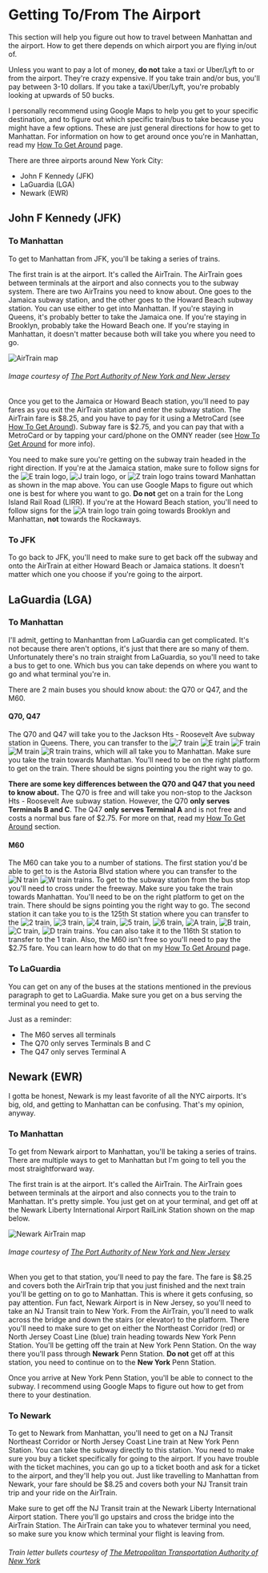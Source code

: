 # Getting To/From The Airport

This section will help you figure out how to travel between Manhattan and the airport. How to get there depends
on which airport you are flying in/out of. 

Unless you want to pay a lot of money, **do not** take a taxi or Uber/Lyft to or from the airport. They're crazy expensive.
If you take train and/or bus, you'll pay between 3-10 dollars. If you take a taxi/Uber/Lyft, you're probably looking at upwards
of 50 bucks. 

I personally recommend using Google Maps to help you get to your specific destination, and to figure out which specific train/bus 
to take because you might have a few options. These are just general directions for how to get to Manhattan. For information on 
how to get around once you're in Manhattan, read my [How To Get Around](gettingaround.md) page. 

There are three airports around New York City:

* John F Kennedy (JFK)
* LaGuardia (LGA)
* Newark (EWR)

## John F Kennedy (JFK)

### To Manhattan

To get to Manhattan from JFK, you'll be taking a series of trains. 

The first train is at the airport. It's called the AirTrain. The AirTrain goes between terminals at the airport
and also connects you to the subway system. There are two AirTrains you need to know about. One goes to the Jamaica 
subway station, and the other goes to the Howard Beach subway station. You can use either to get into Manhattan. If 
you're staying in Queens, it's probably better to take the Jamaica one. If you're staying in Brooklyn, probably take 
the Howard Beach one. If you're staying in Manhattan, it doesn't matter because both will take you where you need to go. 

![AirTrain map](img/jfk-airTrain-graphic.png)

###### Image courtesy of [The Port Authority of New York and New Jersey](https://www.panynj.gov/)

Once you get to the Jamaica or Howard Beach station, you'll need to pay fares as you exit the AirTrain station and enter 
the subway station. The AirTrain fare is $8.25, and you have to pay for it using a MetroCard (see [How To Get Around](gettingaround.md)).
Subway fare is $2.75, and you can pay that with a MetroCard or by tapping your card/phone on the OMNY reader (see
[How To Get Around](gettingaround.md) for more info).

You need to make sure you're getting on the subway train headed in the right direction. If you're at the Jamaica station, 
make sure to follow signs for the ![E train logo](img/e.png), ![J train logo](img/j.png), or ![Z train logo](img/z.png)
trains toward Manhattan as shown in the map above. You can use Google Maps to figure out which one is best for where you
want to go. **Do not** get on a train for the Long Island Rail Road (LIRR). If you're at the Howard Beach station, you'll 
need to follow signs for the ![A train logo](img/a.png) train going towards Brooklyn and Manhattan, **not** towards the 
Rockaways. 

### To JFK

To go back to JFK, you'll need to make sure to get back off the subway and onto the AirTrain at either Howard Beach or Jamaica 
stations. It doesn't matter which one you choose if you're going to the airport.


## LaGuardia (LGA)

### To Manhattan

I'll admit, getting to Manhanttan from LaGuardia can get complicated. It's not because there aren't options, it's just that there are so many of them. 
Unfortunately there's no train straight from LaGuardia, so you'll need to take a bus to get to one. Which bus you can take depends on where you want
to go and what terminal you're in. 

There are 2 main buses you should know about: the Q70 or Q47, and the M60. 

#### Q70, Q47

The Q70 and Q47 will take you to the Jackson Hts - Roosevelt Ave subway station in Queens. There, you can transfer to 
the ![7 train](img/7.png) ![E train](img/e.png) ![F train](img/f.png) ![M train](img/m.png) ![R train](img/r.png) trains, which will all take 
you to Manhattan. Make sure you take the train towards Manhattan. You'll need to be on the right platform to get on the train. There should 
be signs pointing you the right way to go. 

**There are some key differences between the Q70 and Q47 that you need to know about.** The Q70 is free and will take you non-stop to the Jackson 
Hts - Roosevelt Ave subway station. However, the Q70 **only serves Terminals B and C**. The Q47 **only serves Terminal A** and is not free and costs a 
normal bus fare of $2.75. For more on that, read my [How To Get Around](gettingaround.md) section. 

#### M60

The M60 can take you to a number of stations. The first station you'd be able to get to is the Astoria Blvd station where you can transfer to the 
![N train](img/n.png) ![W train](img/w.png) trains. To get to the subway station from the bus stop you'll need to cross under the freeway. Make sure 
you take the train towards Manhattan. You'll need to be on the right platform to get on the train. There should be signs pointing you the right 
way to go. The second station it can take you to is the 125th St station where you can transfer to the ![2 train](img/2.png), ![3 train](img/3.png), ![4 train](img/4.png), ![5 train](img/5.png), ![6 train](img/6.png), ![A train](img/a.png), ![B train](img/b.png), ![C train](img/c.png), ![D train](img/d.png) trains. You can 
also take it to the 116th St station to transfer to the 1 train. Also, the M60 isn't free so you'll need to pay the $2.75 fare. You can learn how 
to do that on my [How To Get Around](gettingaround.md) page. 

### To LaGuardia

You can get on any of the buses at the stations mentioned in the previous paragraph to get to LaGuardia. Make sure you get on a bus serving the 
terminal you need to get to.

Just as a reminder:

* The M60 serves all terminals
* The Q70 only serves Terminals B and C
* The Q47 only serves Terminal A

## Newark (EWR)

I gotta be honest, Newark is my least favorite of all the NYC airports. It's big, old, and getting to Manhattan can be confusing.
That's my opinion, anyway. 

### To Manhattan

To get from Newark airport to Manhattan, you'll be taking a series of trains. There are multiple ways to get to Manhattan but I'm going to tell you the most straightforward  way.

The first train is at the airport. It's called the AirTrain. The AirTrain goes between terminals at the airport
and also connects you to the train to Manhattan. It's pretty simple. You just get on at your terminal, and get off at the Newark Liberty International 
Airport RailLink Station shown on the map below. 

![Newark AirTrain map](img/NewarkAirTrain.png)

###### Image courtesy of [The Port Authority of New York and New Jersey](https://www.panynj.gov/)

When you get to that station, you'll need to pay the fare. The fare is $8.25 and covers both the AirTrain trip that you just finished and the next train 
you'll be getting on to go to Manhattan. This is where it gets confusing, so pay attention. Fun fact, Newark Airport is in New Jersey, so you'll need to take an NJ Transit 
train to New York. From the AirTrain, you'll need to walk across the bridge and down the stairs (or elevator) to the platform. There you'll need to 
make sure to get on either the Northeast Corridor (red) or North Jersey Coast Line (blue) train heading towards New York Penn Station. You'll be getting
off the train at New York Penn Station. On the way there you'll pass through **Newark** Penn Station. **Do not** get off at this station, you need to continue on to the **New York** Penn Station.

Once you arrive at New York Penn Station, you'll be able to connect to the subway. I recommend using Google Maps
to figure out how to get from there to your destination. 

### To Newark

To get to Newark from Manhattan, you'll need to get on a NJ Transit Northeast Corridor or North Jersey Coast Line train at 
New York Penn Station. You can take the subway directly to this station. You need to make sure you buy a ticket 
specifically for going to the airport. If you have trouble with the ticket machines, you can go up to a ticket 
booth and ask for a ticket to the airport, and they'll help you out. Just like travelling to Manhattan from Newark,
your fare should be $8.25 and covers both your NJ Transit train trip and your ride on the AirTrain.

Make sure to get off the NJ Transit train at the Newark Liberty International Airport station. There you'll go upstairs
and cross the bridge into the AirTrain Station. The AirTrain can take you to whatever terminal you need, so make 
sure you know which terminal your flight is leaving from. 

###### Train letter bullets courtesy of [The Metropolitan Transportation Authority of New York](https://new.mta.info)
